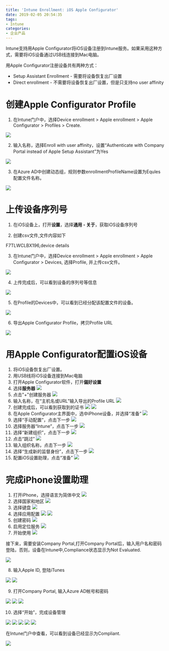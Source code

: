 ```yaml
---
title: 'Intune Enrollment: iOS Apple Configurator'
date: 2019-02-05 20:54:35
tags:
- Intune
categories:
- 企业产品
---
```

Intune支持用Apple Configurator将iOS设备注册到Intune服务。如果采用这种方式，需要将iOS设备通过USB线连接到Mac电脑。

用Apple Configurator注册设备共有两种方式：

* Setup Assistant Enrollment - 需要将设备恢复出厂设置
* Direct enrollment - 不需要将设备恢复出厂设置，但是只支持no user affinity

# 创建Apple Configurator Profile

1. 在Intune门户中，选择Device enrollment > Apple enrollment > Apple Configurator > Profiles > Create.

![](/images/75.png)

2. 输入名称，选择Enroll with user affinity，设置“Authenticate with Company Portal instead of Apple Setup Assistant”为Yes

![](/images/76.png)

3. 在Azure AD中创建动态组，规则参数enrollmentProfileName设置为Equles配置文件名称。

![](/images/77.png)

<!-- more -->  

# 上传设备序列号

1. 在iOS设备上，打开**设置**，选择**通用 - 关于**，获取iOS设备序列号

2. 创建csv文件,文件内容如下

F7TLWCLBX196,device details

3. 在Intune门户中，选择Device enrollment > Apple enrollment > Apple Configurator > Devices, 选择Profile, 并上传csv文件。

![](/images/78.png)

4. 上传完成后，可以看到设备的序列号等信息

![](/images/79.png)

5. 在Profile的Devices中，可以看到已经分配该配置文件的设备。

![](/images/80.png)

6. 导出Apple Configurator Profile，拷贝Profile URL

![](/images/81.png)


# 用Apple Configurator配置iOS设备

1. 将iOS设备恢复出厂设置。
2. 用USB线将iOS设备连接到Mac电脑
3. 打开Apple Configurator软件，打开**偏好设置**
4. 选择**服务器**
![](/images/82.png)
5. 点击"+"创建服务器
![](/images/83.png)
6. 输入名称，在“主机名或URL”输入导出的Profile URL
![](/images/84.png)
7. 创建完成后，可以看到获取到的证书
![](/images/85.png)
![](/images/86.png)
8. 在Apple Configurator主界面中，选中iPhone设备，并选择“准备”
![](/images/87.png)
9. 选择“手动配置”，点击下一步
![](/images/88.png)
10. 选择服务器“Intune”，点击下一步
![](/images/89.png)
11. 选择“新建组织”，点击下一步
![](/images/90.png)
12. 点击“跳过”
![](/images/91.png)
13. 输入组织名称，点击下一步
![](/images/92.png)
14. 选择“生成新的监督身份”，点击下一步
![](/images/93.png)
15. 配置iOS设置助理，点击“准备”
![](/images/94.png)

# 完成iPhone设置助理

1. 打开iPhone，选择语言为简体中文
![](/images/95.png)
2. 选择国家和地区
![](/images/96.png)
3. 选择键盘
![](/images/97.png)
4. 选择应用配置
![](/images/98.png)
![](/images/99.png)
5. 创建密码
![](/images/100.png)
6. 启用定位服务
![](/images/101.png)
7. 开始使用
![](/images/102.png)

接下来，需要安装Company Portal,打开Company Portal后，输入用户名和密码登陆，否则，设备在Intune中,Compliance状态显示为Not Evaluated.

![](/images/103.png)

8. 输入Apple ID, 登陆iTunes

![](/images/104.png)
![](/images/105.png)

9. 打开Company Portal, 输入Azure AD帐号和密码

![](/images/106.png)
![](/images/107.png)
![](/images/108.png)

10. 选择“开始”，完成设备管理

![](/images/109.png)
![](/images/110.png)
![](/images/111.png)
![](/images/112.png)
![](/images/113.png)

在Intune门户中查看，可以看到设备已经显示为Compliant.

![](/images/114.png)